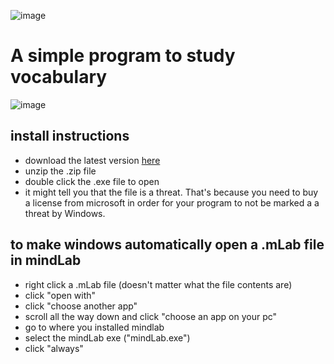 ![image](https://github.com/user-attachments/assets/b42c374d-2e5a-42d7-abef-90973de00903)

# A simple program to study vocabulary

![image](https://github.com/user-attachments/assets/9445e027-ebf4-42f1-87f0-8c85881484c6)


## install instructions
- download the latest version [here](https://github.com/Extner32/mindLab/releases/latest)
- unzip the .zip file
- double click the .exe file to open
- it might tell you that the file is a threat. That's because you need to buy a license from microsoft in order for your program to not be marked a a threat by Windows.

## to make windows automatically open a .mLab file in mindLab
- right click a .mLab file (doesn't matter what the file contents are)
- click "open with"
- click "choose another app"
- scroll all the way down and click "choose an app on your pc"
- go to where you installed mindlab
- select the mindLab exe ("mindLab.exe")
- click "always"